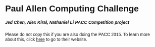 <font face = "Arial">
<h1>Paul Allen Computing Challenge</h1>
<h5>Jed Chen, Alex Kiral, Nathaniel Li PACC Competition project </h5>
<p>Please do not copy this if you are also doing the PACC 2015. To learn more about this, click <a href = "http://pscsta.org/pacc/">here</a> to go to their website. </a></p></font>

